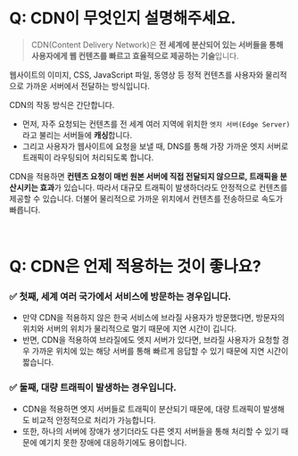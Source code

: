 # Q: CDN이 무엇인지 설명해주세요.
> CDN(Content Delivery Network)은 **전 세계에 분산되어 있는 서버들을 통해 사용자에게 웹 컨텐츠를 빠르고 효율적으로 제공하는 기술**입니다. 

웹사이트의 이미지, CSS, JavaScript 파일, 동영상 등 정적 컨텐츠를 사용자와 물리적으로 가까운 서버에서 전달하는 방식입니다.

CDN의 작동 방식은 간단합니다. 
- 먼저, 자주 요청되는 컨텐츠를 전 세계 여러 지역에 위치한 `엣지 서버(Edge Server)`라고 불리는 서버들에 **캐싱**합니다.
- 그리고 사용자가 웹사이트에 요청을 보낼 때, DNS를 통해 가장 가까운 엣지 서버로 트래픽이 라우팅되어 처리되도록 합니다.

CDN을 적용하면 **컨텐츠 요청이 매번 원본 서버에 직접 전달되지 않으므로, 트래픽을 분산시키는 효과**가 있습니다. 따라서 대규모 트래픽이 발생하더라도 안정적으로 컨텐츠를 제공할 수 있습니다. 더불어 물리적으로 가까운 위치에서 컨텐츠를 전송하므로 속도가 빠릅니다.

<br />

# Q: CDN은 언제 적용하는 것이 좋나요? 

### ✅ 첫째, 세계 여러 국가에서 서비스에 방문하는 경우입니다. 
- 만약 CDN을 적용하지 않은 한국 서비스에 브라질 사용자가 방문했다면, 방문자의 위치와 서버의 위치가 물리적으로 멀기 때문에 지연 시간이 깁니다. 
- 반면, CDN을 적용하여 브라질에도 엣지 서버가 있다면, 브라질 사용자가 요청할 경우 가까운 위치에 있는 해당 서버를 통해 빠르게 응답할 수 있기 때문에 지연 시간이 짧습니다.

### ✅ 둘째, 대량 트래픽이 발생하는 경우입니다. 
- CDN을 적용하면 엣지 서버들로 트래픽이 분산되기 때문에, 대량 트래픽이 발생해도 비교적 안정적으로 처리가 가능합니다.
- 또한, 하나의 서버에 장애가 생기더라도 다른 엣지 서버들을 통해 처리할 수 있기 때문에 예기치 못한 장애에 대응하기에도 용이합니다.


